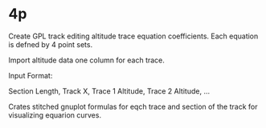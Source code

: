 # 4p
Create GPL track editing altitude trace equation coefficients. Each equation is defned by 4 point sets. 

Import altitude data one column for each trace.

Input Format:

   Section Length, Track X, Trace 1 Altitude, Trace 2 Altitude, ...

Crates stitched gnuplot formulas for eqch trace and section of the track for visualizing equarion curves. 


